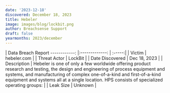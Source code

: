 ```yaml
---
date: '2023-12-18'
discovered: December 18, 2023
title: Hebeler
image: images/blog/lockbit.png
author: Breachsense Support
draft: false
yearmonths: 2023/december
---
```



| Data Breach Report
------------:     |:-------------:    | :-----:|
| Victim      | hebeler.com       | 
| Threat Actor      | LockBit      | 
| Date Discovered      | Dec 18, 2023      | 
| Description      | Hebeler is one of only a few worldwide offering product research and testing, the design and engineering of process equipment and systems, and manufacturing of complex one-of-a-kind and first-of-a-kind equipment and systems all at a single location. HPS consists of specialized operating groups:      | 
| Leak Size      | Unknown      | 

